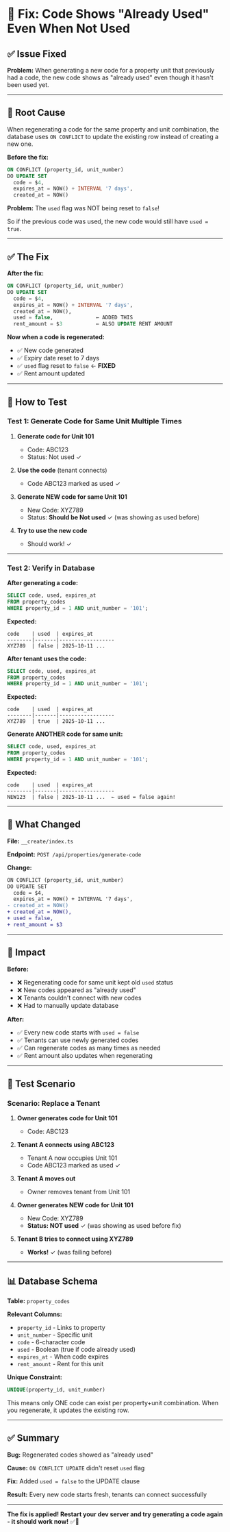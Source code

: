 # 🔧 Fix: Code Shows "Already Used" Even When Not Used

## ✅ Issue Fixed

**Problem:** When generating a new code for a property unit that previously had a code, the new code shows as "already used" even though it hasn't been used yet.

---

## 🐛 Root Cause

When regenerating a code for the same property and unit combination, the database uses `ON CONFLICT` to update the existing row instead of creating a new one.

**Before the fix:**
```sql
ON CONFLICT (property_id, unit_number) 
DO UPDATE SET 
  code = $4, 
  expires_at = NOW() + INTERVAL '7 days', 
  created_at = NOW()
```

**Problem:** The `used` flag was NOT being reset to `false`!

So if the previous code was used, the new code would still have `used = true`.

---

## ✅ The Fix

**After the fix:**
```sql
ON CONFLICT (property_id, unit_number) 
DO UPDATE SET 
  code = $4, 
  expires_at = NOW() + INTERVAL '7 days', 
  created_at = NOW(), 
  used = false,              ← ADDED THIS
  rent_amount = $3           ← ALSO UPDATE RENT AMOUNT
```

**Now when a code is regenerated:**
- ✅ New code generated
- ✅ Expiry date reset to 7 days
- ✅ `used` flag reset to `false` ← **FIXED**
- ✅ Rent amount updated

---

## 🧪 How to Test

### **Test 1: Generate Code for Same Unit Multiple Times**

1. **Generate code for Unit 101**
   - Code: ABC123
   - Status: Not used ✓

2. **Use the code** (tenant connects)
   - Code ABC123 marked as used ✓

3. **Generate NEW code for same Unit 101**
   - New Code: XYZ789
   - Status: **Should be Not used** ✓ (was showing as used before)

4. **Try to use the new code**
   - Should work! ✓

---

### **Test 2: Verify in Database**

**After generating a code:**
```sql
SELECT code, used, expires_at 
FROM property_codes 
WHERE property_id = 1 AND unit_number = '101';
```

**Expected:**
```
code    | used  | expires_at
--------|-------|------------------
XYZ789  | false | 2025-10-11 ...
```

**After tenant uses the code:**
```sql
SELECT code, used, expires_at 
FROM property_codes 
WHERE property_id = 1 AND unit_number = '101';
```

**Expected:**
```
code    | used  | expires_at
--------|-------|------------------
XYZ789  | true  | 2025-10-11 ...
```

**Generate ANOTHER code for same unit:**
```sql
SELECT code, used, expires_at 
FROM property_codes 
WHERE property_id = 1 AND unit_number = '101';
```

**Expected:**
```
code    | used  | expires_at
--------|-------|------------------
NEW123  | false | 2025-10-11 ...  ← used = false again!
```

---

## 🔄 What Changed

**File:** `__create/index.ts`

**Endpoint:** `POST /api/properties/generate-code`

**Change:**
```diff
ON CONFLICT (property_id, unit_number) 
DO UPDATE SET 
  code = $4, 
  expires_at = NOW() + INTERVAL '7 days', 
- created_at = NOW()
+ created_at = NOW(), 
+ used = false, 
+ rent_amount = $3
```

---

## 🎯 Impact

**Before:**
- ❌ Regenerating code for same unit kept old `used` status
- ❌ New codes appeared as "already used"
- ❌ Tenants couldn't connect with new codes
- ❌ Had to manually update database

**After:**
- ✅ Every new code starts with `used = false`
- ✅ Tenants can use newly generated codes
- ✅ Can regenerate codes as many times as needed
- ✅ Rent amount also updates when regenerating

---

## 🧪 Test Scenario

### **Scenario: Replace a Tenant**

1. **Owner generates code for Unit 101**
   - Code: ABC123
   
2. **Tenant A connects using ABC123**
   - Tenant A now occupies Unit 101
   - Code ABC123 marked as used ✓

3. **Tenant A moves out**
   - Owner removes tenant from Unit 101

4. **Owner generates NEW code for Unit 101**
   - New Code: XYZ789
   - **Status: NOT used** ✓ (was showing as used before fix)

5. **Tenant B tries to connect using XYZ789**
   - **Works!** ✓ (was failing before)

---

## 📊 Database Schema

**Table:** `property_codes`

**Relevant Columns:**
- `property_id` - Links to property
- `unit_number` - Specific unit
- `code` - 6-character code
- `used` - Boolean (true if code already used)
- `expires_at` - When code expires
- `rent_amount` - Rent for this unit

**Unique Constraint:**
```sql
UNIQUE(property_id, unit_number)
```

This means only ONE code can exist per property+unit combination. When you regenerate, it updates the existing row.

---

## ✅ Summary

**Bug:** Regenerated codes showed as "already used"

**Cause:** `ON CONFLICT UPDATE` didn't reset `used` flag

**Fix:** Added `used = false` to the UPDATE clause

**Result:** Every new code starts fresh, tenants can connect successfully

---

**The fix is applied! Restart your dev server and try generating a code again - it should work now!** ✅🔧
